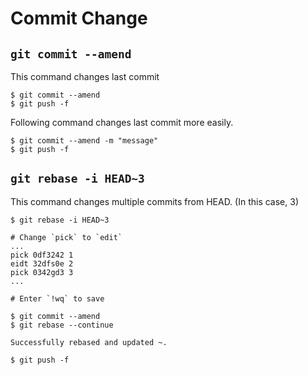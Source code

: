 # Commit Change

## `git commit --amend`

This command changes last commit

```shell
$ git commit --amend
$ git push -f
```

Following command changes last commit more easily.

```shell
$ git commit --amend -m "message"
$ git push -f
```

## `git rebase -i HEAD~3`

This command changes multiple commits from HEAD. (In this case, 3)

```shell
$ git rebase -i HEAD~3

# Change `pick` to `edit`
...
pick 0df3242 1
eidt 32dfs0e 2
pick 0342gd3 3
...

# Enter `!wq` to save

$ git commit --amend
$ git rebase --continue

Successfully rebased and updated ~.

$ git push -f
```

